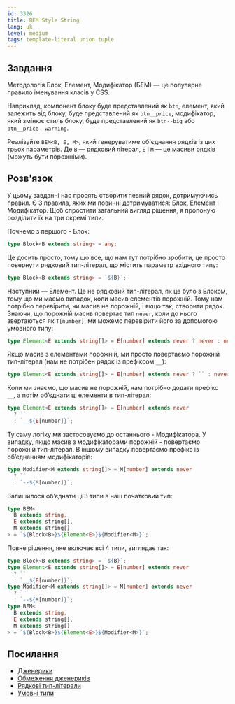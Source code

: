 ```yaml
---
id: 3326
title: BEM Style String
lang: uk
level: medium
tags: template-literal union tuple
---
```


## Завдання

Методологія Блок, Елемент, Модифікатор (БЕМ) — це популярне правило іменування
класів у CSS.

Наприклад, компонент блоку буде представлений як `btn`, елемент, який залежить 
від блоку, буде представлений як `btn__price`, модифікатор, який змінює стиль 
блоку, буде представлений як `btn--big` або `btn__price--warning`.

Реалізуйте `BEM<B, E, M>`, який генеруватиме об'єднання рядків із цих трьох 
параметрів. Де `B` — рядковий літерал, `E` і `M` — це масиви рядків (можуть бути
порожніми).

## Розв'язок

У цьому завданні нас просять створити певний рядок, дотримуючись правил. 
Є 3 правила, яких ми повинні дотримуватися: Блок, Елемент і Модифікатор. 
Щоб спростити загальний вигляд рішення, я пропоную розділити їх на три окремі типи.

Почнемо з першого - Блок:

```typescript
type Block<B extends string> = any;
```

Це досить просто, тому що все, що нам тут потрібно зробити, це просто повернути 
рядковий тип-літерал, що містить параметр вхідного типу:

```typescript
type Block<B extends string> = `${B}`;
```

Наступний — Елемент. Це не рядковий тип-літерал, як це було з Блоком, тому що ми 
маємо випадок, коли масив елементів порожній. Тому нам потрібно перевірити, чи 
масив не порожній, і якщо так, створити рядок. Знаючи, що порожній масив повертає 
тип `never`, коли до нього звертаються як `T[number]`, ми можемо перевірити його за 
допомогою умовного типу:

```typescript
type Element<E extends string[]> = E[number] extends never ? never : never;
```

Якщо масив з елементами порожній, ми просто повертаємо порожній тип-літерал 
(нам не потрібен рядок із префіксом `__`):

```typescript
type Element<E extends string[]> = E[number] extends never ? `` : never;
```

Коли ми знаємо, що масив не порожній, нам потрібно додати префікс `__`, а 
потім об’єднати ці елементи в тип-літерал:

```typescript
type Element<E extends string[]> = E[number] extends never
  ? ``
  : `__${E[number]}`;
```

Ту саму логіку ми застосовуємо до останнього - Модифікатора. У випадку, 
якщо масив з модифікаторами порожній - повертаємо порожній тип-літерал. В іншому 
випадку повертаємо префікс із об’єднанням модифікаторів:

```typescript
type Modifier<M extends string[]> = M[number] extends never
  ? ``
  : `--${M[number]}`;
```

Залишилося об’єднати ці 3 типи в наш початковий тип:

```typescript
type BEM<
  B extends string,
  E extends string[],
  M extends string[]
> = `${Block<B>}${Element<E>}${Modifier<M>}`;
```

Повне рішення, яке включає всі 4 типи, виглядає так:

```typescript
type Block<B extends string> = `${B}`;
type Element<E extends string[]> = E[number] extends never
  ? ``
  : `__${E[number]}`;
type Modifier<M extends string[]> = M[number] extends never
  ? ``
  : `--${M[number]}`;
type BEM<
  B extends string,
  E extends string[],
  M extends string[]
> = `${Block<B>}${Element<E>}${Modifier<M>}`;
```

## Посилання

- [Дженерики](https://www.typescriptlang.org/docs/handbook/2/generics.html)
- [Обмеження дженериків](https://www.typescriptlang.org/docs/handbook/2/generics.html#generic-constraints)
- [Рядкові тип-літерали](https://www.typescriptlang.org/docs/handbook/2/template-literal-types.html)
- [Умовні типи](https://www.typescriptlang.org/docs/handbook/2/conditional-types.html)
